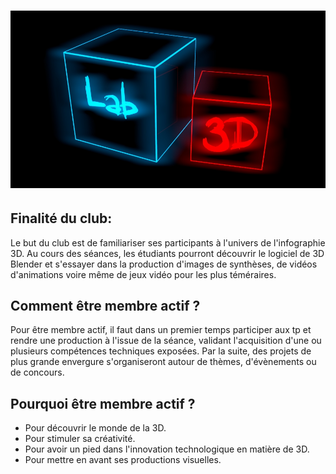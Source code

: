 ![](/img/logo1.jpg?raw=true)
=====
Finalité du club:
-----
Le but du club est de familiariser ses participants à l'univers de l'infographie 3D.
Au cours des séances, les étudiants pourront découvrir le logiciel de 3D Blender et
s'essayer dans la production d'images de synthèses, de vidéos d'animations
voire même de jeux vidéo pour les plus téméraires.

Comment être membre actif ?
-----
Pour être membre actif, il faut dans un premier temps participer aux tp
et rendre une production à l'issue de la séance,
validant l'acquisition d'une ou plusieurs compétences techniques exposées.
Par la suite, des projets de plus grande envergure s'organiseront autour de thèmes,
d'évènements ou de concours.

Pourquoi être membre actif ?
-----
- Pour découvrir le monde de la 3D.
- Pour stimuler sa créativité.
- Pour avoir un pied dans l'innovation technologique en matière de 3D.
- Pour mettre en avant ses productions visuelles.
